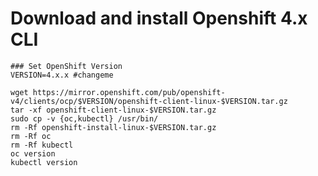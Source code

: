 # Download and install Openshift 4.x CLI

    ### Set OpenShift Version
    VERSION=4.x.x #changeme

    wget https://mirror.openshift.com/pub/openshift-v4/clients/ocp/$VERSION/openshift-client-linux-$VERSION.tar.gz
    tar -xf openshift-client-linux-$VERSION.tar.gz
    sudo cp -v {oc,kubectl} /usr/bin/
    rm -Rf openshift-install-linux-$VERSION.tar.gz
    rm -Rf oc
    rm -Rf kubectl
    oc version
    kubectl version
